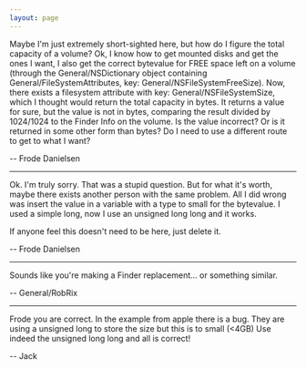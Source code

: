 ```yaml
---
layout: page
---
```




Maybe I'm just extremely short-sighted here, but how do I figure the total capacity of a volume? Ok, I know how to get mounted disks and get the ones I want, I also get the correct bytevalue for FREE space left on a volume (through the General/NSDictionary object containing General/FileSystemAttributes, key: General/NSFileSystemFreeSize). Now, there exists a filesystem attribute with key: General/NSFileSystemSize, which I thought would return the total capacity in bytes. It returns a value for sure, but the value is not in bytes, comparing the result divided by 1024/1024 to the Finder Info on the volume. Is the value incorrect? Or is it returned in some other form than bytes? Do I need to use a different route to get to what I want?

-- Frode Danielsen

----

Ok. I'm truly sorry. That was a stupid question. But for what it's worth, maybe there exists another person with the same problem. All I did wrong was insert the value in a variable with a type to small for the bytevalue. I used a simple long, now I use an unsigned long long and it works.

If anyone feel this doesn't need to be here, just delete it.

-- Frode Danielsen

----

Sounds like you're making a Finder replacement... or something similar.

-- General/RobRix

----

Frode you are correct.
In the example from apple there is a bug.
They are using a unsigned long to store the size but this is to small (<4GB)
Use indeed the unsigned long long and all is correct!

-- Jack